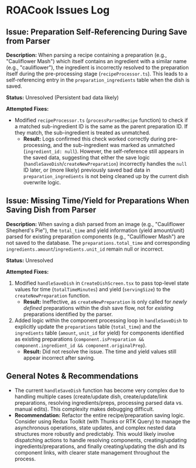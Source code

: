 # ROACook Issues Log

## Issue: Preparation Self-Referencing During Save from Parser

**Description:** When parsing a recipe containing a preparation (e.g., "Cauliflower Mash") which itself contains an ingredient with a similar name (e.g., "cauliflower"), the ingredient is incorrectly resolved to the preparation itself during the pre-processing stage (`recipeProcessor.ts`). This leads to a self-referencing entry in the `preparation_ingredients` table when the dish is saved.

**Status:** Unresolved (Persistent bad data likely)

**Attempted Fixes:**
*   Modified `recipeProcessor.ts` (`processParsedRecipe` function) to check if a matched sub-ingredient ID is the same as the parent preparation ID. If they match, the sub-ingredient is treated as unmatched. 
    *   **Result:** Logs confirmed this check worked correctly during pre-processing, and the sub-ingredient was marked as unmatched (`ingredient_id: null`). However, the self-reference still appears in the saved data, suggesting that either the save logic (`handleSaveDish`/`createNewPreparation`) incorrectly handles the `null` ID later, or (more likely) previously saved bad data in `preparation_ingredients` is not being cleaned up by the current dish overwrite logic.

## Issue: Missing Time/Yield for Preparations When Saving Dish from Parser

**Description:** When saving a dish parsed from an image (e.g., "Cauliflower Shepherd's Pie"), the `total_time` and yield information (yield amount/unit) parsed for existing preparation components (e.g., "Cauliflower Mash") are not saved to the database. The `preparations.total_time` and corresponding `ingredients.amount`/`ingredients.unit_id` remain null or incorrect.

**Status:** Unresolved

**Attempted Fixes:**
1.  Modified `handleSaveDish` in `CreateDishScreen.tsx` to pass top-level state values for time (`totalTimeMinutes`) and yield (`servingSize`) to the `createNewPreparation` function.
    *   **Result:** Ineffective, as `createNewPreparation` is only called for *newly defined* preparations within the dish save flow, not for *existing* preparations identified by the parser.
2.  Added logic within the component processing loop in `handleSaveDish` to explicitly update the `preparations` table (`total_time`) and the `ingredients` table (`amount`, `unit_id` for yield) for components identified as existing preparations (`component.isPreparation && component.ingredient_id && component.originalPrep`).
    *   **Result:** Did not resolve the issue. The time and yield values still appear incorrect after saving.

## General Notes & Recommendations

*   The current `handleSaveDish` function has become very complex due to handling multiple cases (create/update dish, create/update/link preparations, resolving ingredients/preps, processing parsed data vs. manual edits). This complexity makes debugging difficult.
*   **Recommendation:** Refactor the entire recipe/preparation saving logic. Consider using Redux Toolkit (with Thunks or RTK Query) to manage the asynchronous operations, state updates, and complex nested data structures more robustly and predictably. This would likely involve dispatching actions to handle resolving components, creating/updating ingredients/preparations, and finally creating/updating the dish and its component links, with clearer state management throughout the process.
